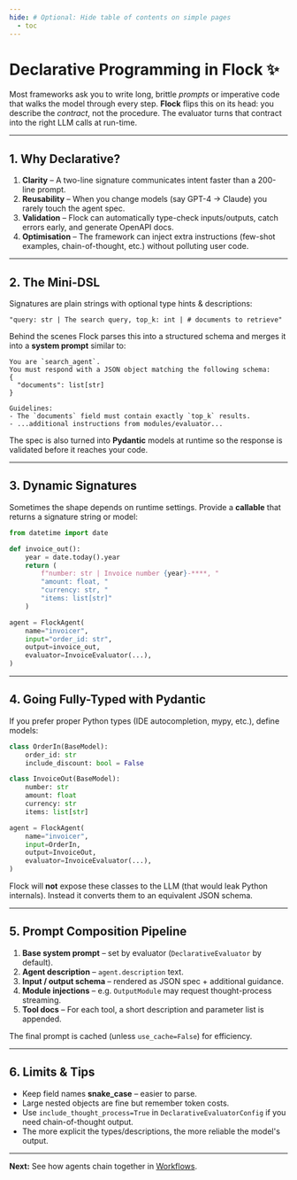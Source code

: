 ```yaml
---
hide: # Optional: Hide table of contents on simple pages
  - toc
---
```


# Declarative Programming in Flock ✨

Most frameworks ask you to write long, brittle *prompts* or imperative code that walks the model through every step.  **Flock** flips this on its head: you describe the *contract*, not the procedure.  The evaluator turns that contract into the right LLM calls at run-time.

---

## 1. Why Declarative?

1. **Clarity** – A two-line signature communicates intent faster than a 200-line prompt.
2. **Reusability** – When you change models (say GPT-4 → Claude) you rarely touch the agent spec.
3. **Validation** – Flock can automatically type-check inputs/outputs, catch errors early, and generate OpenAPI docs.
4. **Optimisation** – The framework can inject extra instructions (few-shot examples, chain-of-thought, etc.) without polluting user code.

---

## 2. The Mini-DSL

Signatures are plain strings with optional type hints & descriptions:

```text
"query: str | The search query, top_k: int | # documents to retrieve"
```

Behind the scenes Flock parses this into a structured schema and merges it into a **system prompt** similar to:

```text
You are `search_agent`.
You must respond with a JSON object matching the following schema:
{
  "documents": list[str]
}

Guidelines:
- The `documents` field must contain exactly `top_k` results.
- ...additional instructions from modules/evaluator...
```

The spec is also turned into **Pydantic** models at runtime so the response is validated before it reaches your code.

---

## 3. Dynamic Signatures

Sometimes the shape depends on runtime settings.  Provide a **callable** that returns a signature string or model:

```python
from datetime import date

def invoice_out():
    year = date.today().year
    return (
        f"number: str | Invoice number {year}-****, "
        "amount: float, "
        "currency: str, "
        "items: list[str]"
    )

agent = FlockAgent(
    name="invoicer",
    input="order_id: str",
    output=invoice_out,
    evaluator=InvoiceEvaluator(...),
)
```

---

## 4. Going Fully-Typed with Pydantic

If you prefer proper Python types (IDE autocompletion, mypy, etc.), define models:

```python
class OrderIn(BaseModel):
    order_id: str
    include_discount: bool = False

class InvoiceOut(BaseModel):
    number: str
    amount: float
    currency: str
    items: list[str]

agent = FlockAgent(
    name="invoicer",
    input=OrderIn,
    output=InvoiceOut,
    evaluator=InvoiceEvaluator(...),
)
```

Flock will **not** expose these classes to the LLM (that would leak Python internals).  Instead it converts them to an equivalent JSON schema.

---

## 5. Prompt Composition Pipeline

1. **Base system prompt** – set by evaluator (`DeclarativeEvaluator` by default).
2. **Agent description** – `agent.description` text.
3. **Input / output schema** – rendered as JSON spec + additional guidance.
4. **Module injections** – e.g. `OutputModule` may request thought-process streaming.
5. **Tool docs** – For each tool, a short description and parameter list is appended.

The final prompt is cached (unless `use_cache=False`) for efficiency.

---

## 6. Limits & Tips

* Keep field names **snake_case** – easier to parse.
* Large nested objects are fine but remember token costs.
* Use `include_thought_process=True` in `DeclarativeEvaluatorConfig` if you need chain-of-thought output.
* The more explicit the types/descriptions, the more reliable the model's output.

---

**Next:**  See how agents chain together in [Workflows](workflows.md).

